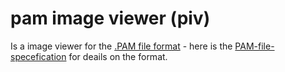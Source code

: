 # pam image viewer (piv)
Is a image viewer for the [.PAM file format][pam-format-wiki]
    - here is the [PAM-file-specefication][pam-format-spec] for deails on the format.



[pam-format-spec]:http://netpbm.sourceforge.net/doc/pam.html
[pam-format-wiki]:https://en.wikipedia.org/wiki/Netpbm#PAM_graphics_format
